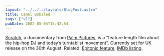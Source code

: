 ```yaml
---
layout: "../../../layouts/BlogPost.astro"
title: Camel Bobsled
tags: ["v1"]
pubDate: 2002-05-04T15:42:54
---
```


[Scratch][1], a documentary from [Palm Pictures][2], is a &#8220;feature length film about the hip-hop DJ and today&#8217;s turntablist movement&#8221;. Currently set for UK release on the 30th August. Related: [Epitonic feature][3]; [IMDb listing][4].

[1]: http://www.scratchmovie.com/ "Scratch documentary: official website"
[2]: http://www.palmpictures.com/ "Palm Pictures: website"
[3]: http://www.epitonic.com/extra/scratch/ "Epitonic feature on Scratch"
[4]: http://uk.imdb.com/Title?0143861 "IMDb listing for Scratch"
